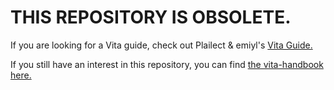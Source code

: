 # THIS REPOSITORY IS OBSOLETE.

If you are looking for a Vita guide, check out Plailect & emiyl's [Vita Guide.](https://vita.hacks.guide/)

If you still have an interest in this repository, you can find [the vita-handbook here.](https://github.com/xy2iii/vita-handbook/blob/master/Vita%20Handbook.txt)

